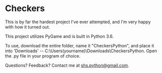 # Checkers

This is by far the hardest project I've ever attempted, and I'm very happy with how it turned out.

This project utilizes PyGame and is built in Python 3.6.

To use, download the entire folder, name it "CheckersPython", and place it into 'Downloads' -- C:\Users\(yourname)\Downloads\CheckersPython.
Open the .py file in your program of choice.

Questions? Feedback? Contact me at shs.python@gmail.com.
